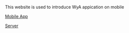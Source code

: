 This website is used to introduce WyA appication on mobile

[Mobile App](https://github.com/duy08k4/WyA_Frontend.git)

[Server](https://github.com/duy08k4/WyA_Backend.git)
